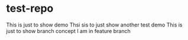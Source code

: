 # test-repo
This is  just to show demo
Thsi sis to just show another test demo
This is just to show branch concept
I am in feature branch
